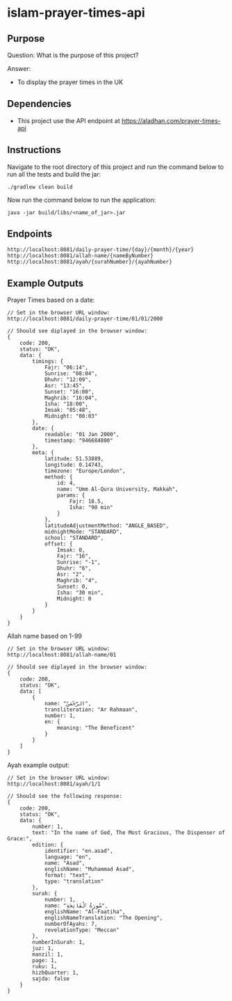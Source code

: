 # islam-prayer-times-api

## Purpose

Question:
What is the purpose of this project?

Answer:
* To display the prayer times in the UK

## Dependencies
* This project use the API endpoint at https://aladhan.com/prayer-times-api

## Instructions
Navigate to the root directory of this project and run the command below to run all the tests and build the jar:
```
./gradlew clean build
```
Now run the command below to run the application:
```
java -jar build/libs/<name_of_jar>.jar
```

## Endpoints
```
http://localhost:8081/daily-prayer-time/{day}/{month}/{year}
http://localhost:8081/allah-name/{nameByNumber}
http://localhost:8081/ayah/{surahNumber}/{ayahNumber}
```
## Example Outputs
Prayer Times based on a date:
```
// Set in the browser URL window:
http://localhost:8081/daily-prayer-time/01/01/2000

// Should see diplayed in the browser window:
{
    code: 200,
    status: "OK",
    data: {
        timings: {
            Fajr: "06:14",
            Sunrise: "08:04",
            Dhuhr: "12:09",
            Asr: "13:45",
            Sunset: "16:00",
            Maghrib: "16:04",
            Isha: "18:00",
            Imsak: "05:48",
            Midnight: "00:03"
        },
        date: {
            readable: "01 Jan 2000",
            timestamp: "946684800"
        },
        meta: {
            latitude: 51.53889,
            longitude: 0.14743,
            timezone: "Europe/London",
            method: {
                id: 4,
                name: "Umm Al-Qura University, Makkah",
                params: {
                    Fajr: 18.5,
                    Isha: "90 min"
                }
            },
            latitudeAdjustmentMethod: "ANGLE_BASED",
            midnightMode: "STANDARD",
            school: "STANDARD",
            offset: {
                Imsak: 0,
                Fajr: "16",
                Sunrise: "-1",
                Dhuhr: "6",
                Asr: "2",
                Maghrib: "4",
                Sunset: 0,
                Isha: "30 min",
                Midnight: 0
            }
        }
    }
}
```
Allah name based on 1-99
```
// Set in the browser URL window:
http://localhost:8081/allah-name/01

// Should see diplayed in the browser window:
{
    code: 200,
    status: "OK",
    data: [
        {
            name: "الرَّحْمَنُ",
            transliteration: "Ar Rahmaan",
            number: 1,
            en: {
                meaning: "The Beneficent"
            }
        }
    ]
}
```
Ayah example output:
```
// Set in the browser URL window:
http://localhost:8081/ayah/1/1

// Should see the following response:
{
    code: 200,
    status: "OK",
    data: {
        number: 1,
        text: "In the name of God, The Most Gracious, The Dispenser of Grace:",
        edition: {
            identifier: "en.asad",
            language: "en",
            name: "Asad",
            englishName: "Muhammad Asad",
            format: "text",
            type: "translation"
        },
        surah: {
            number: 1,
            name: "سُورَةُ ٱلْفَاتِحَةِ",
            englishName: "Al-Faatiha",
            englishNameTranslation: "The Opening",
            numberOfAyahs: 7,
            revelationType: "Meccan"
        },
        numberInSurah: 1,
        juz: 1,
        manzil: 1,
        page: 1,
        ruku: 1,
        hizbQuarter: 1,
        sajda: false
    }
}
```